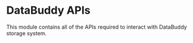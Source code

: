 # DataBuddy APIs

This module contains all of the APIs required to interact with DataBuddy storage
system.
